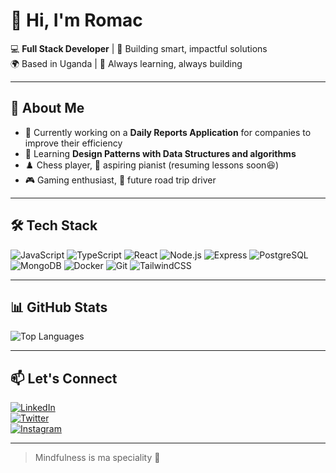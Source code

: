 # 👋 Hi, I'm Romac

💻 **Full Stack Developer** | 🎯 Building smart, impactful solutions  
🌍 Based in Uganda | 🚀 Always learning, always building

---

## 🚀 About Me

- 🔭 Currently working on a **Daily Reports Application** for companies to improve their efficiency
- 🌱 Learning **Design Patterns with Data Structures and algorithms**
- ♟️ Chess player, 🎹 aspiring pianist (resuming lessons soon😆)
- 🎮 Gaming enthusiast, 🚗 future road trip driver

---

## 🛠 Tech Stack

![JavaScript](https://img.shields.io/badge/-JavaScript-333?style=flat&logo=javascript)
![TypeScript](https://img.shields.io/badge/-TypeScript-333?style=flat&logo=typescript)
![React](https://img.shields.io/badge/-React-333?style=flat&logo=react)
![Node.js](https://img.shields.io/badge/-Node.js-333?style=flat&logo=node.js)
![Express](https://img.shields.io/badge/-Express-333?style=flat&logo=express)
![PostgreSQL](https://img.shields.io/badge/-PostgreSQL-333?style=flat&logo=postgresql)
![MongoDB](https://img.shields.io/badge/-MongoDB-333?style=flat&logo=mongodb)
![Docker](https://img.shields.io/badge/-Docker-333?style=flat&logo=docker)
![Git](https://img.shields.io/badge/-Git-333?style=flat&logo=git)
![TailwindCSS](https://img.shields.io/badge/-Tailwind_CSS-333?style=flat&logo=tailwind-css)

---

## 📊 GitHub Stats

![Top Languages](https://github-readme-stats.vercel.app/api/top-langs/?username=David-Romak&layout=compact&theme=radical)

---

## 📫 Let's Connect

[![LinkedIn](https://img.shields.io/badge/LinkedIn-333?style=flat&logo=linkedin)](https://www.linkedin.com/in/kizito-david-26a9472a2/)  
[![Twitter](https://img.shields.io/badge/Twitter-333?style=flat&logo=twitter)](https://twitter.com/DavidRomak)  
[![Instagram](https://img.shields.io/badge/Instagram-333?style=flat&logo=instagram)](https://www.instagram.com/davidromac33/)

---

> Mindfulness is ma speciality 🤞
